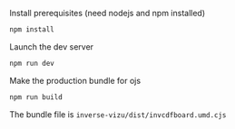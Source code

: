 Install prerequisites (need nodejs and npm installed)

```bash
npm install
```

Launch the dev server

```bash
npm run dev
```

Make the production bundle for ojs
```bash
npm run build
```

The bundle file is `inverse-vizu/dist/invcdfboard.umd.cjs`